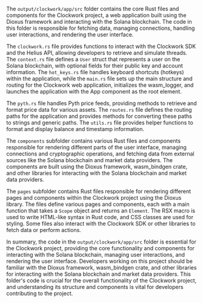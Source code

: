 The `output/clockwork/app/src` folder contains the core Rust files and components for the Clockwork project, a web application built using the Dioxus framework and interacting with the Solana blockchain. The code in this folder is responsible for fetching data, managing connections, handling user interactions, and rendering the user interface.

The `clockwork.rs` file provides functions to interact with the Clockwork SDK and the Helius API, allowing developers to retrieve and simulate threads. The `context.rs` file defines a `User` struct that represents a user on the Solana blockchain, with optional fields for their public key and account information. The `hot_keys.rs` file handles keyboard shortcuts (hotkeys) within the application, while the `main.rs` file sets up the main structure and routing for the Clockwork web application, initializes the wasm_logger, and launches the application with the App component as the root element.

The `pyth.rs` file handles Pyth price feeds, providing methods to retrieve and format price data for various assets. The `routes.rs` file defines the routing paths for the application and provides methods for converting these paths to strings and generic paths. The `utils.rs` file provides helper functions to format and display balance and timestamp information.

The `components` subfolder contains various Rust files and components responsible for rendering different parts of the user interface, managing connections and cryptographic operations, and fetching data from external sources like the Solana blockchain and market data providers. The components are built using the Dioxus framework, wasm_bindgen crate, and other libraries for interacting with the Solana blockchain and market data providers.

The `pages` subfolder contains Rust files responsible for rendering different pages and components within the Clockwork project using the Dioxus library. The files define various pages and components, each with a main function that takes a `Scope` object and returns an `Element`. The RSX macro is used to write HTML-like syntax in Rust code, and CSS classes are used for styling. Some files also interact with the Clockwork SDK or other libraries to fetch data or perform actions.

In summary, the code in the `output/clockwork/app/src` folder is essential for the Clockwork project, providing the core functionality and components for interacting with the Solana blockchain, managing user interactions, and rendering the user interface. Developers working on this project should be familiar with the Dioxus framework, wasm_bindgen crate, and other libraries for interacting with the Solana blockchain and market data providers. This folder's code is crucial for the overall functionality of the Clockwork project, and understanding its structure and components is vital for developers contributing to the project.

    